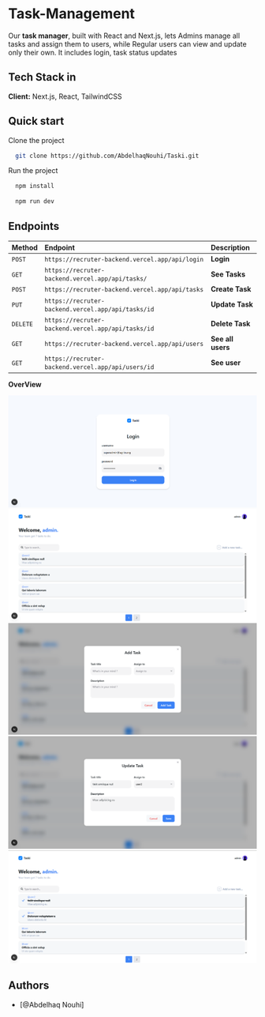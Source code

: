 # Task-Management

Our **task manager**, built with React and Next.js, lets Admins manage all tasks and assign them to users, while Regular users can view and update only their own. It includes login, task status updates

## Tech Stack in

**Client:** Next.js, React, TailwindCSS


## Quick start

Clone the project

```bash
  git clone https://github.com/AbdelhaqNouhi/Taski.git
```

Run the project

```bash
  npm install
```

```bash
  npm run dev
```


## Endpoints

| Method    | Endpoint     | Description                |
| :-------- | :------- | :------------------------- |
| `POST` | `https://recruter-backend.vercel.app/api/login` | **Login**|
| `GET` | `https://recruter-backend.vercel.app/api/tasks/` | **See Tasks**|
| `POST` | `https://recruter-backend.vercel.app/api/tasks` | **Create Task**|
| `PUT` | `https://recruter-backend.vercel.app/api/tasks/id` | **Update Task**|
| `DELETE` | `https://recruter-backend.vercel.app/api/tasks/id` | **Delete Task**|
| `GET` | `https://recruter-backend.vercel.app/api/users` | **See all users**|
| `GET` | `https://recruter-backend.vercel.app/api/users/id` | **See user**|


**OverView**

![Alt Text](./public/assets/images/screan/login.png)
![Alt Text](./public/assets/images/screan/dashboard.png)
![Alt Text](./public/assets/images/screan/addTask.png)
![Alt Text](./public/assets/images/screan/updatetask.png)
![Alt Text](./public/assets/images/screan/taskdone.png)


## Authors

- [@Abdelhaq Nouhi]